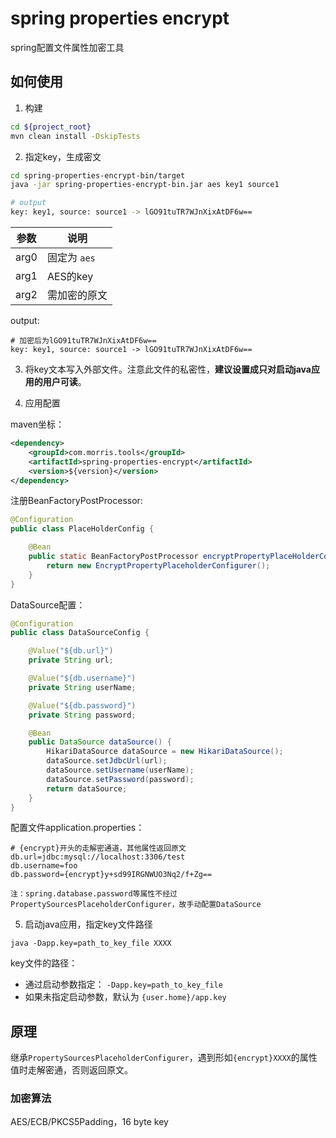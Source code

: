 # spring properties encrypt

spring配置文件属性加密工具

## 如何使用

1. 构建

```bash
cd ${project_root}
mvn clean install -DskipTests
```

2. 指定key，生成密文

```bash
cd spring-properties-encrypt-bin/target
java -jar spring-properties-encrypt-bin.jar aes key1 source1

# output
key: key1, source: source1 -> lGO91tuTR7WJnXixAtDF6w==
```

参数|说明
-|-
arg0|固定为 `aes`
arg1|AES的key
arg2|需加密的原文

output:
```
# 加密后为lGO91tuTR7WJnXixAtDF6w==
key: key1, source: source1 -> lGO91tuTR7WJnXixAtDF6w==
```

3. 将key文本写入外部文件。注意此文件的私密性，**建议设置成只对启动java应用的用户可读**。

4. 应用配置

maven坐标：
```xml
<dependency>
    <groupId>com.morris.tools</groupId>
    <artifactId>spring-properties-encrypt</artifactId>
    <version>${version}</version>
</dependency>
```

注册BeanFactoryPostProcessor:
```java
@Configuration
public class PlaceHolderConfig {

    @Bean
    public static BeanFactoryPostProcessor encryptPropertyPlaceHolderConfigure() {
        return new EncryptPropertyPlaceholderConfigurer();
    }
}
```

DataSource配置：
```java
@Configuration
public class DataSourceConfig {

    @Value("${db.url}")
    private String url;

    @Value("${db.username}")
    private String userName;

    @Value("${db.password}")
    private String password;

    @Bean
    public DataSource dataSource() {
        HikariDataSource dataSource = new HikariDataSource();
        dataSource.setJdbcUrl(url);
        dataSource.setUsername(userName);
        dataSource.setPassword(password);
        return dataSource;
    }
}
```

配置文件application.properties：
```properties
# {encrypt}开头的走解密通道，其他属性返回原文
db.url=jdbc:mysql://localhost:3306/test
db.username=foo
db.password={encrypt}y+sd99IRGNWUO3Nq2/f+Zg==
```

`注：spring.database.password等属性不经过PropertySourcesPlaceholderConfigurer，故手动配置DataSource`

5. 启动java应用，指定key文件路径

`java -Dapp.key=path_to_key_file XXXX`

key文件的路径：
- 通过启动参数指定： `-Dapp.key=path_to_key_file`
- 如果未指定启动参数，默认为 `{user.home}/app.key`

## 原理
继承`PropertySourcesPlaceholderConfigurer`，遇到形如`{encrypt}XXXX`的属性值时走解密通，否则返回原文。

### 加密算法
AES/ECB/PKCS5Padding，16 byte key
